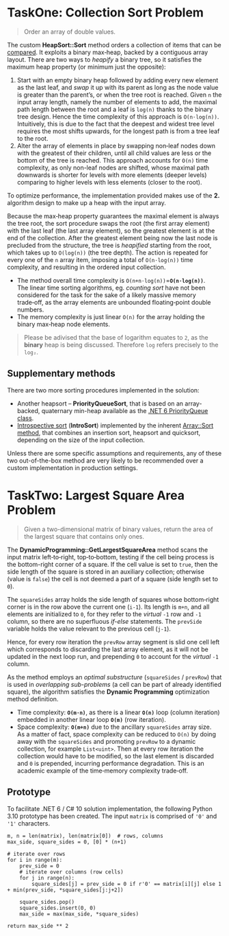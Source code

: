 # TaskOne: Collection Sort Problem
> Order an array of double values.

The custom **HeapSort::Sort** method orders a collection of items that can be [compared](https://docs.microsoft.com/en-us/dotnet/api/system.collections.generic.icomparer-1). It exploits a binary max‑heap, backed by a contiguous array layout. There are two ways to _heapify_ a binary tree, so it satisfies the maximum heap property (or minimum just the opposite):
1. Start with an empty binary heap followed by adding every new element as the last leaf, and _swap_ it up with its parent as long as the node value is greater than the parent’s, or when the tree root is reached. Given `n` the input array length, namely the number of elements to add, the maximal path length between the root and a leaf is `log(n)` thanks to the binary tree design. Hence the time complexity of this approach is `O(n⋅log(n))`. Intuitively, this is due to the fact that the deepest and widest tree level requires the most shifts upwards, for the longest path is from a tree leaf to the root.
2. Alter the array of elements in place by swapping non‑leaf nodes down with the greatest of their children, until all child values are less or the bottom of the tree is reached. This approach accounts for `O(n)` time complexity, as only non-leaf nodes are shifted, whose maximal path downwards is shorter for levels with more elements (deeper levels) comparing to higher levels with less elements (closer to the root).

To optimize performance, the implementation provided makes use of the **2.** algorithm design to make up a heap with the input array.

Because the max‑heap property guarantees the maximal element is always the tree root, the sort procedure swaps the root (the first array element) with the last leaf (the last array element), so the greatest element is at the end of the collection. After the greatest element being now the last node is precluded from the structure, the tree is _heapified_ starting from the root, which takes up to `O(log(n))` (the tree depth). The action is repeated for every one of the `n` array item, imposing a total of `O(n⋅log(n))` time complexity, and resulting in the ordered input collection.
* The method overall time complexity is `O(n+n⋅log(n))`=**`O(n⋅log(n))`**.  
The linear time sorting algorithms, eg. _counting sort_ have not been considered for the task for the sake of a likely massive memory trade‑off, as the array elements are unbounded floating‑point double numbers.
* The memory complexity is just linear `O(n)` for the array holding the binary max‑heap node elements.
> Please be adivised that the base of logarithm equates to `2`, as the **binary** heap is being discussed. Therefore `log` refers precisely to the `log₂`.
## Supplementary methods
There are two more sorting procedures implemented in the solution:
* Another heapsort – **PriorityQueueSort**, that is based on an array-backed, quaternary min-heap available as the [.NET 6 PriorityQueue class](https://docs.microsoft.com/en-us/dotnet/api/system.collections.generic.priorityqueue-2).
* [Introspective sort](https://en.wikipedia.org/wiki/Introsort) (**IntroSort**) implemented by the inherent [Array::Sort method](https://docs.microsoft.com/en-us/dotnet/api/system.array.sort), that combines an insertion sort, heapsort and quicksort, depending on the size of the input collection.

Unless there are some specific assumptions and requirements, any of these two out-of-the-box method are very likely to be recommended over a custom implementation in production settings.

# TaskTwo: Largest Square Area Problem
> Given a two-dimensional matrix of binary values, return the area of the largest square that contains only ones.

The **DynamicProgramming::GetLargestSquareArea** method scans the input matrix left‑to‑right, top‑to‑bottom, testing if the cell being process is the bottom-right corner of a square. If the cell value is set to `true`, then the side length of the square is stored in an auxiliary collection; otherwise (value is `false`) the cell is not deemed a part of a square (side length set to `0`).

The `squareSides` array holds the side length of squares whose bottom‑right corner is in the row above the current one (`i-1`). Its length is `m+n`, and all elements are initialized to `0`, for they refer to the _virtual_ `-1` row and `-1` column, so there are no superfluous _if-else_ statements. The `prevSide` variable holds the value relevant to the previous cell (`j-1`).

Hence, for every row iteration the `prevRow` array segment is slid one cell left which corresponds to discarding the last array element, as it will not be updated in the next loop run, and prepending `0` to account for the _virtual_ `-1` column.

As the method employs an _optimal substructure_ (`squareSides` / `prevRow`) that is used in _overlapping sub-problems_ (a cell can be part of already identified square), the algorithm satisfies the **Dynamic Programming** optimization method definition.
* Time complexity: **`O(m⋅n)`**, as there is a linear **`O(n)`** loop (column iteration) embedded in another linear loop **`O(m)`** (row iteration).
* Space complexity: **`O(m+n)`** due to the ancillary `squareSides` array size.  
As a matter of fact, space complexity can be reduced to `O(n)` by doing away with the `squareSides` and promoting `prevRow` to a dynamic collection, for example `List<uint>`. Then at every row iteration the collection would have to be modified, so the last element is discarded and `0` is prepended, incurring performance degradation. This is an academic example of the time‑memory complexity trade‑off.
## Prototype
To facilitate .NET 6 / C# 10 solution implementation, the following Python 3.10 prototype has been created. The input `matrix` is comprised of `'0'` and `'1'` characters.
```
m, n = len(matrix), len(matrix[0])  # rows, columns
max_side, square_sides = 0, [0] * (n+1)

# iterate over rows
for i in range(m):
    prev_side = 0
    # iterate over columns (row cells)
    for j in range(n):
        square_sides[j] = prev_side = 0 if r'0' == matrix[i][j] else 1 + min(prev_side, *square_sides[j:j+2])

    square_sides.pop()
    square_sides.insert(0, 0)
    max_side = max(max_side, *square_sides)

return max_side ** 2
```
